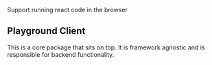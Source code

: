 Support running react code in the browser

## Playground Client

This is a core package that sits on top. It is framework agnostic and is responsible for backend functionality.
